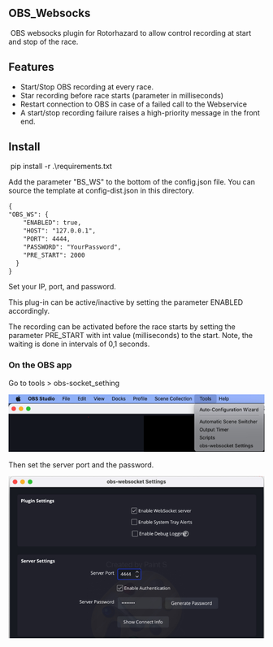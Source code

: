 ## OBS_Websocks
 OBS websocks plugin for Rotorhazard to allow control recording at start and stop of the race.

## Features
* Start/Stop OBS recording at every race. 
* Star recording before race starts (parameter in milliseconds)
* Restart connection to OBS in case of a failed call to the Webservice
* A start/stop recording failure raises a high-priority message in the front end.
 

## Install

 pip install -r .\requirements.txt

Add the parameter "BS_WS" to the bottom of the config.json file. You can source the template at config-dist.json in this directory.

```
{
"OBS_WS": {
	"ENABLED": true,
	"HOST": "127.0.0.1",
	"PORT": 4444,
	"PASSWORD": "YourPassword",
	"PRE_START": 2000
  }
}
```


Set your IP, port, and password.

This plug-in can be active/inactive by setting the parameter ENABLED accordingly.

The recording can be activated before the race starts by setting the parameter PRE_START with int value (milliseconds) to the start. Note, the waiting is done in intervals of 0,1 seconds.


### On the OBS app

Go to tools > obs-socket_sething

<img src="image/obs_01_menu.png" alt="drawing" width="600"/>

Then set the server port and the password. 

<img src="./image/Obs_02_sethings.png" alt="drawing" width="600"/>
